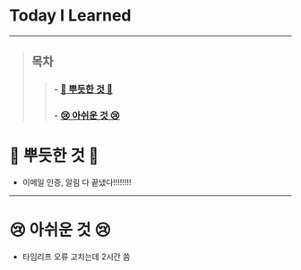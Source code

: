 

# Today I Learned

---

> ## 목차
>
> > ###  - [🥰 뿌듯한 것 🥰](#-%EB%BF%8C%EB%93%AF%ED%95%9C-%EA%B2%83-)
> >
> > ###  - [😢 아쉬운 것 😢](#-%EC%95%84%EC%89%AC%EC%9A%B4-%EA%B2%83-)
> >
> > 

# 🥰 뿌듯한 것 🥰

- 이메일 인증, 알림 다 끝냈다!!!!!!!!

---

# 😢 아쉬운 것 😢

- 타임리프 오류 고치는데 2시간 씀



